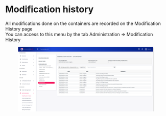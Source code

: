 # Modification history

All modifications done on the containers are recorded on the Modification History page\
You can access to this menu by the tab Administration => Modification History

<figure><img src="../../../../../../.gitbook/assets/image (85).png" alt=""><figcaption></figcaption></figure>
